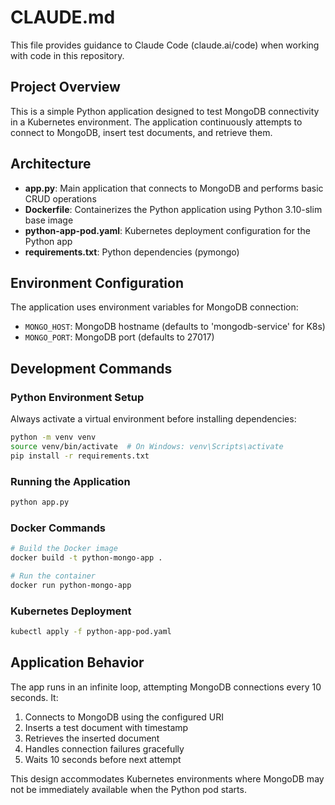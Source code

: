 # CLAUDE.md

This file provides guidance to Claude Code (claude.ai/code) when working with code in this repository.

## Project Overview

This is a simple Python application designed to test MongoDB connectivity in a Kubernetes environment. The application continuously attempts to connect to MongoDB, insert test documents, and retrieve them.

## Architecture

- **app.py**: Main application that connects to MongoDB and performs basic CRUD operations
- **Dockerfile**: Containerizes the Python application using Python 3.10-slim base image
- **python-app-pod.yaml**: Kubernetes deployment configuration for the Python app
- **requirements.txt**: Python dependencies (pymongo)

## Environment Configuration

The application uses environment variables for MongoDB connection:
- `MONGO_HOST`: MongoDB hostname (defaults to 'mongodb-service' for K8s)
- `MONGO_PORT`: MongoDB port (defaults to 27017)

## Development Commands

### Python Environment Setup
Always activate a virtual environment before installing dependencies:
```bash
python -m venv venv
source venv/bin/activate  # On Windows: venv\Scripts\activate
pip install -r requirements.txt
```

### Running the Application
```bash
python app.py
```

### Docker Commands
```bash
# Build the Docker image
docker build -t python-mongo-app .

# Run the container
docker run python-mongo-app
```

### Kubernetes Deployment
```bash
kubectl apply -f python-app-pod.yaml
```

## Application Behavior

The app runs in an infinite loop, attempting MongoDB connections every 10 seconds. It:
1. Connects to MongoDB using the configured URI
2. Inserts a test document with timestamp
3. Retrieves the inserted document
4. Handles connection failures gracefully
5. Waits 10 seconds before next attempt

This design accommodates Kubernetes environments where MongoDB may not be immediately available when the Python pod starts.